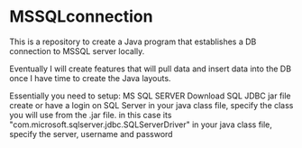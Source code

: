 ﻿# MSSQLconnection

This is a repository to create a Java program that establishes a DB connection to MSSQL server locally.

Eventually I will create features that will pull data and insert data into the DB once I have time to create the Java layouts.


Essentially you need to setup:
MS SQL SERVER
Download SQL JDBC jar file
create or have a login on SQL Server
in your java class file, specify the class you will use from the .jar file.  in this case its "com.microsoft.sqlserver.jdbc.SQLServerDriver"
in your java class file, specify the server, username and password
